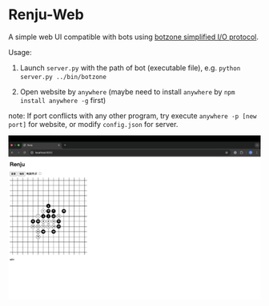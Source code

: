 # Renju-Web

A simple web UI compatible with bots using [botzone simplified I/O protocol](https://wiki.botzone.org.cn/index.php?title=Bot#.E4.BA.A4.E4.BA.92).

Usage:

1. Launch `server.py` with the path of bot (executable file), e.g. `python server.py ../bin/botzone`

2. Open website by `anywhere` (maybe need to install `anywhere` by `npm install anywhere -g` first)

note: If port conflicts with any other program, try execute `anywhere -p [new port]` for website, or modify `config.json` for server.

![web-ui-demo](assets/web-ui.png)
